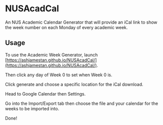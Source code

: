 # NUSAcadCal
An NUS Academic Calendar Generator that will provide an iCal link to show the week number on each Monday of every academic week.

## Usage
To use the Academic Week Generator, launch [https://ashjamestan.github.io/NUSAcadCal/](https://ashjamestan.github.io/NUSAcadCal/).

Then click any day of Week 0 to set when Week 0 is. 

Click generate and choose a specific location for the iCal download.

Head to Google Calendar then Settings.

Go into the Import/Export tab then choose the file and your calendar for the weeks to be imported into.

Done!
